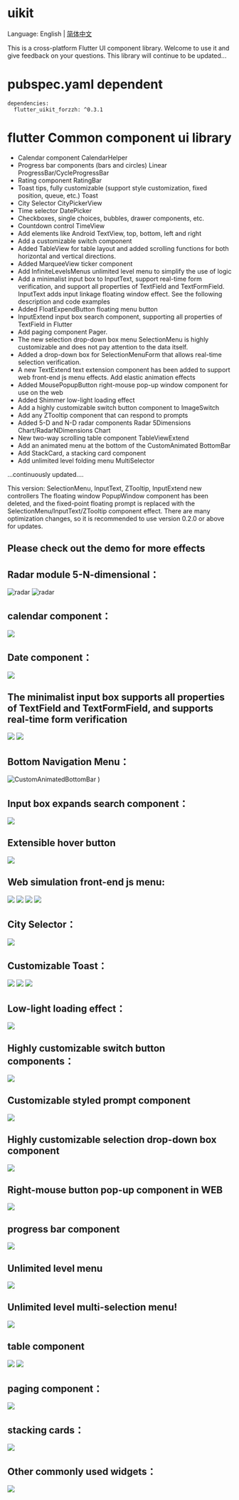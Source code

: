 # uikit

Language: English | [简体中文](README-ZH.md)

This is a cross-platform Flutter UI component library. Welcome to use it and give feedback on your questions. This library will continue to be updated...

# pubspec.yaml dependent
    dependencies:
      flutter_uikit_forzzh: ^0.3.1


# flutter Common component ui library
*  Calendar component CalendarHelper
*  Progress bar components (bars and circles) Linear ProgressBar/CycleProgressBar
*  Rating component RatingBar
*  Toast tips, fully customizable (support style customization, fixed position, queue, etc.) Toast
*  City Selector CityPickerView
*  Time selector DatePicker
*  Checkboxes, single choices, bubbles, drawer components, etc.
*  Countdown control TimeView
*  Add elements like Android TextView, top, bottom, left and right
*  Add a customizable switch component
*  Added TableView for table layout and added scrolling functions for both horizontal and vertical directions.
*  Added MarqueeView ticker component
*  Add InfiniteLevelsMenus unlimited level menu to simplify the use of logic
*  Add a minimalist input box to InputText, support real-time form verification, and support all properties of TextField and TextFormField.
     InputText adds input linkage floating window effect. See the following description and code examples
*  Added FloatExpendButton floating menu button
*  InputExtend input box search component, supporting all properties of TextField in Flutter
*  Add paging component Pager.
*  The new selection drop-down box menu SelectionMenu is highly customizable and does not pay attention to the data itself.
*  Added a drop-down box for SelectionMenuForm that allows real-time selection verification.
*  A new TextExtend text extension component has been added to support web front-end js menu effects.
      Add elastic animation effects
*  Added MousePopupButton right-mouse pop-up window component for use on the web
*  Added Shimmer low-light loading effect
*  Add a highly customizable switch button component to ImageSwitch
*  Add any ZTooltip component that can respond to prompts
*  Added 5-D and N-D radar components Radar 5Dimensions Chart/RadarNDimensions Chart
*  New two-way scrolling table component TableViewExtend
*  Add an animated menu at the bottom of the CustomAnimated BottomBar
*  Add StackCard, a stacking card component
*  Add unlimited level folding menu MultiSelector

  ...continuously updated....

This version: SelectionMenu, InputText, ZTooltip, InputExtend new controllers
The floating window PopupWindow component has been deleted, and the fixed-point floating prompt is replaced with the SelectionMenu/InputText/ZTooltip component effect.
There are many optimization changes, so it is recommended to use version 0.2.0 or above for updates.



## Please check out the demo for more effects


## Radar module 5-N-dimensional：
![radar](https://github.com/zhengzaihong/uikit/blob/master/images/radar-n.png ) 
![radar](https://github.com/zhengzaihong/uikit/blob/master/images/radar-n2.png)

## calendar component：
![](https://github.com/zhengzaihong/uikit/blob/master/images/calendar.gif)

## Date component：
![](https://github.com/zhengzaihong/uikit/blob/master/images/date_picker.png)


## The minimalist input box supports all properties of TextField and TextFormField, and supports real-time form verification
![](https://github.com/zhengzaihong/uikit/blob/master/images/input_text.gif)
![](https://github.com/zhengzaihong/uikit/blob/master/images/input_text_pop.gif)

## Bottom Navigation Menu：
![CustomAnimatedBottomBar](https://github.com/zhengzaihong/uikit/blob/master/images/bottom_bar.gif) )

## Input box expands search component：

![](https://github.com/zhengzaihong/uikit/blob/master/images/inputextentd.gif)

## Extensible hover button
![](https://github.com/zhengzaihong/uikit/blob/master/images/float_button.gif)

## Web simulation front-end js menu:
![](https://github.com/zhengzaihong/uikit/blob/master/images/text_extend.gif)
![](https://github.com/zhengzaihong/uikit/blob/master/images/text_extend2.gif)
![](https://github.com/zhengzaihong/uikit/blob/master/images/TextExtend3.gif)
![](https://github.com/zhengzaihong/uikit/blob/master/images/text_extend4.gif)

## City Selector：
![](https://github.com/zhengzaihong/uikit/blob/master/images/citypicker.gif)


## Customizable Toast：
![](https://github.com/zhengzaihong/uikit/blob/master/images/toast.gif)
![](https://github.com/zhengzaihong/uikit/blob/master/images/toast_point.png)
![](https://github.com/zhengzaihong/uikit/blob/master/images/toast_queue.gif)

## Low-light loading effect：
![](https://github.com/zhengzaihong/uikit/blob/master/images/shimmer.gif)

## Highly customizable switch button components：
![](https://github.com/zhengzaihong/uikit/blob/master/images/image_switch.gif)


## Customizable styled prompt component
![](https://github.com/zhengzaihong/uikit/blob/master/images/ztooltip.gif)


## Highly customizable selection drop-down box component
![](https://github.com/zhengzaihong/uikit/blob/master/images/SelectionMenu2.jpg)

## Right-mouse button pop-up component in WEB
![](https://github.com/zhengzaihong/uikit/blob/master/images/MousePopupButton-Web.gif)

## progress bar component
![](https://github.com/zhengzaihong/uikit/blob/master/images/progressbar.gif)

## Unlimited level menu
![](https://github.com/zhengzaihong/uikit/blob/master/images/one_expand.gif)

## Unlimited level multi-selection menu!
![](https://github.com/zhengzaihong/uikit/blob/master/images/selector.png)

## table component
![](https://github.com/zhengzaihong/uikit/blob/master/images/table_scroller.gif)
![](https://github.com/zhengzaihong/uikit/blob/master/images/tabview1.png)



## paging component：
![](https://github.com/zhengzaihong/uikit/blob/master/images/pager_image.png)

## stacking cards：
![](https://github.com/zhengzaihong/uikit/blob/master/images/stack_card.gif)

## Other commonly used widgets：
![](https://github.com/zhengzaihong/uikit/blob/master/images/widgets.gif)

